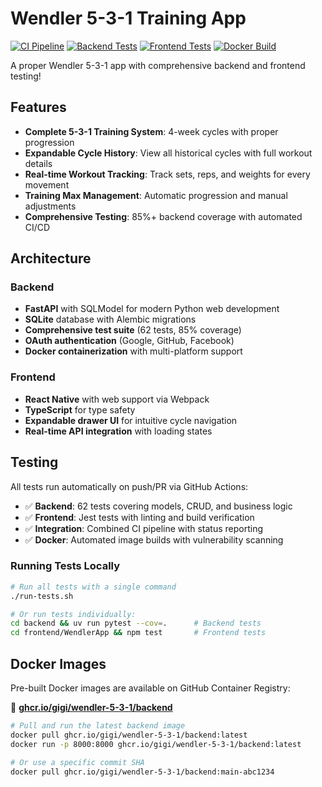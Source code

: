 # Wendler 5-3-1 Training App

[![CI Pipeline](https://github.com/gigi/wendler-5-3-1/actions/workflows/ci.yml/badge.svg)](https://github.com/gigi/wendler-5-3-1/actions/workflows/ci.yml)
[![Backend Tests](https://github.com/gigi/wendler-5-3-1/actions/workflows/backend-tests.yml/badge.svg)](https://github.com/gigi/wendler-5-3-1/actions/workflows/backend-tests.yml)
[![Frontend Tests](https://github.com/gigi/wendler-5-3-1/actions/workflows/frontend-tests.yml/badge.svg)](https://github.com/gigi/wendler-5-3-1/actions/workflows/frontend-tests.yml)
[![Docker Build](https://github.com/gigi/wendler-5-3-1/actions/workflows/docker.yml/badge.svg)](https://github.com/gigi/wendler-5-3-1/actions/workflows/docker.yml)

A proper Wendler 5-3-1 app with comprehensive backend and frontend testing!

## Features

- **Complete 5-3-1 Training System**: 4-week cycles with proper progression
- **Expandable Cycle History**: View all historical cycles with full workout details
- **Real-time Workout Tracking**: Track sets, reps, and weights for every movement
- **Training Max Management**: Automatic progression and manual adjustments
- **Comprehensive Testing**: 85%+ backend coverage with automated CI/CD

## Architecture

### Backend
- **FastAPI** with SQLModel for modern Python web development
- **SQLite** database with Alembic migrations
- **Comprehensive test suite** (62 tests, 85% coverage)
- **OAuth authentication** (Google, GitHub, Facebook)
- **Docker containerization** with multi-platform support

### Frontend
- **React Native** with web support via Webpack
- **TypeScript** for type safety
- **Expandable drawer UI** for intuitive cycle navigation
- **Real-time API integration** with loading states

## Testing

All tests run automatically on push/PR via GitHub Actions:
- ✅ **Backend**: 62 tests covering models, CRUD, and business logic
- ✅ **Frontend**: Jest tests with linting and build verification  
- ✅ **Integration**: Combined CI pipeline with status reporting
- ✅ **Docker**: Automated image builds with vulnerability scanning

### Running Tests Locally

```bash
# Run all tests with a single command
./run-tests.sh

# Or run tests individually:
cd backend && uv run pytest --cov=.      # Backend tests
cd frontend/WendlerApp && npm test       # Frontend tests
```

## Docker Images

Pre-built Docker images are available on GitHub Container Registry:

🐳 **[ghcr.io/gigi/wendler-5-3-1/backend](https://github.com/users/gigi/packages/container/wendler-5-3-1%2Fbackend)**

```bash
# Pull and run the latest backend image
docker pull ghcr.io/gigi/wendler-5-3-1/backend:latest
docker run -p 8000:8000 ghcr.io/gigi/wendler-5-3-1/backend:latest

# Or use a specific commit SHA
docker pull ghcr.io/gigi/wendler-5-3-1/backend:main-abc1234
```
